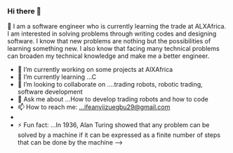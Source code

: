 ### Hi there 👋
  👀 I am a software engineer who is currently learning the trade at ALXAfrica. I am interested in solving problems through writing codes and designing software. I know that new problems are nothing but the possibilities of learning something new. I also know that facing many technical problems can broaden my technical knowledge and make me a better engineer.
- 🔭 I’m currently working on some projects at AlXAfrica
- 🌱 I’m currently learning ...C
- 👯 I’m looking to collaborate on ....trading robots, robotic trading, software development
- 💬 Ask me about ...How to develop trading robots and how to code
- 📫 How to reach me: ...ifeanyiizuegbu29@gmail.com
- 
- ⚡ Fun fact: ...In 1936, Alan Turing showed that any problem can be solved by a machine if it can be expressed as a finite number of steps that can be done by the machine
-->
